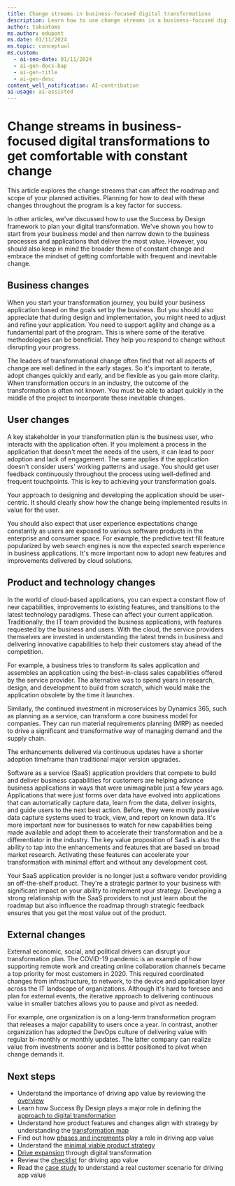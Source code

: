 ```yaml
---
title: Change streams in business-focused digital transformations
description: Learn how to use change streams in a business-focused digital transformation, including overviews on business changes and user changes.
author: taksatoms
ms.author: edupont
ms.date: 01/11/2024
ms.topic: conceptual
ms.custom:
  - ai-seo-date: 01/11/2024
  - ai-gen-docs-bap
  - ai-gen-title
  - ai-gen-desc
content_well_notification: AI-contribution
ai-usage: ai-assisted
---
```


# Change streams in business-focused digital transformations to get comfortable with constant change

This article explores the change streams that can affect the roadmap and scope of your planned activities. Planning for how to deal with these changes throughout the program is a key factor for success.

In other articles, we've discussed how to use the Success by Design framework to plan your digital transformation. We've shown you how to start from your business model and then narrow down to the business processes and applications that deliver the most value. However, you should also keep in mind the broader theme of constant change and embrace the mindset of getting comfortable with frequent and inevitable change.

## Business changes

When you start your transformation journey, you build your business application based on the goals set by the business. But you should also appreciate that during design and implementation, you might need to adjust and refine your application. You need to support agility and change as a fundamental part of the program. This is where some of the iterative methodologies can be beneficial. They help you respond to change without disrupting your progress.

The leaders of transformational change often find that not all aspects of change are well defined in the early stages. So it's important to iterate, adopt changes quickly and early, and be flexible as you gain more clarity. When transformation occurs in an industry, the outcome of the transformation is often not known. You must be able to adapt quickly in the middle of the project to incorporate these inevitable changes.

## User changes

A key stakeholder in your transformation plan is the business user, who interacts with the application often. If you implement a process in the application that doesn't meet the needs of the users, it can lead to poor adoption and lack of engagement. The same applies if the application doesn't consider users' working patterns and usage. You should get user feedback continuously throughout the process using well-defined and frequent touchpoints. This is key to achieving your transformation goals.

Your approach to designing and developing the application should be user-centric. It should clearly show how the change being implemented results in value for the user.

You should also expect that user experience expectations change constantly as users are exposed to various software products in the enterprise and consumer space. For example, the predictive text fill feature popularized by web search engines is now the expected search experience in business applications. It's more important now to adopt new features and improvements delivered by cloud solutions.

## Product and technology changes

In the world of cloud-based applications, you can expect a constant flow of new capabilities, improvements to existing features, and transitions to the latest technology paradigms. These can affect your current application. Traditionally, the IT team provided the business applications, with features requested by the business and users. With the cloud, the service providers themselves are invested in understanding the latest trends in business and delivering innovative capabilities to help their customers stay ahead of the competition.

For example, a business tries to transform its sales application and assembles an application using the best-in-class sales capabilities offered by the service provider. The alternative was to spend years in research, design, and development to build from scratch, which would make the application obsolete by the time it launches.

Similarly, the continued investment in microservices by Dynamics 365, such as planning as a service, can transform a core business model for companies. They can run material requirements planning (MRP) as needed to drive a significant and transformative way of managing demand and the supply chain.

The enhancements delivered via continuous updates have a shorter adoption timeframe than traditional major version upgrades.

Software as a service (SaaS) application providers that compete to build and deliver business capabilities for customers are helping advance business applications in ways that were unimaginable just a few years ago. Applications that were just forms over data have evolved into applications that can automatically capture data, learn from the data, deliver insights, and guide users to the next best action. Before, they were mostly passive data capture systems used to track, view, and report on known data. It's more important now for businesses to watch for new capabilities being made available and adopt them to accelerate their transformation and be a differentiator in the industry. The key value proposition of SaaS is also the ability to tap into the enhancements and features that are based on broad market research. Activating these features can accelerate your transformation with minimal effort and without any development cost.

Your SaaS application provider is no longer just a software vendor providing an off-the-shelf product. They're a strategic partner to your business with significant impact on your ability to implement your strategy. Developing a strong relationship with the SaaS providers to not just learn about the roadmap but also influence the roadmap through strategic feedback ensures that you get the most value out of the product.

## External changes

External economic, social, and political drivers can disrupt your transformation plan. The COVID-19 pandemic is an example of how supporting remote work and creating online collaboration channels became a top priority for most customers in 2020. This required coordinated changes from infrastructure, to network, to the device and application layer across the IT landscape of organizations. Although it's hard to foresee and plan for external events, the iterative approach to delivering continuous value in smaller batches allows you to pause and pivot as needed.

For example, one organization is on a long-term transformation program that releases a major capability to users once a year. In contrast, another organization has adopted the DevOps culture of delivering value with regular bi-monthly or monthly updates. The latter company can realize value from investments sooner and is better positioned to pivot when change demands it.

## Next steps

- Understand the importance of driving app value by reviewing the [overview](drive-app-value.md)
- Learn how Success By Design plays a major role in defining the [approach to digital transformation](drive-app-value-approach-to-digital-transformation.md)
- Understand how product features and changes align with strategy by understanding the [transformation map](drive-app-value-transformation-map.md)
- Find out how [phases and increments](drive-app-value-phases-increments.md) play a role in driving app value
- Understand the [minimal viable product strategy](drive-app-value-minimal-viable-product-strategy.md)
- [Drive expansion](drive-app-value-drive-expansion.md) through digital transformation
- Review the [checklist](drive-app-value-checklist.md) for driving app value
- Read the [case study](drive-app-value-case-study.md) to understand a real customer scenario for driving app value
